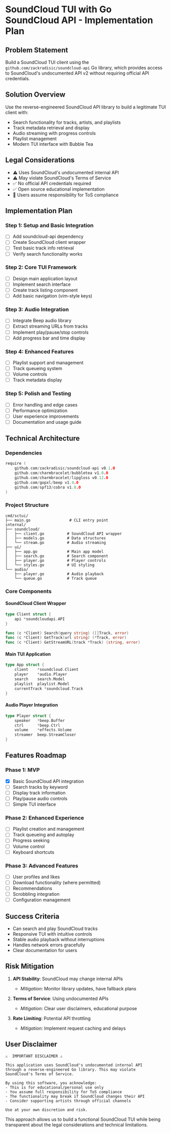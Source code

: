 # SoundCloud TUI with Go SoundCloud API - Implementation Plan

## Problem Statement
Build a SoundCloud TUI client using the `github.com/zackradisic/soundcloud-api` Go library, which provides access to SoundCloud's undocumented API v2 without requiring official API credentials.

## Solution Overview
Use the reverse-engineered SoundCloud API library to build a legitimate TUI client with:
- Search functionality for tracks, artists, and playlists
- Track metadata retrieval and display
- Audio streaming with progress controls
- Playlist management
- Modern TUI interface with Bubble Tea

## Legal Considerations
- ⚠️ Uses SoundCloud's undocumented internal API
- ⚠️ May violate SoundCloud's Terms of Service
- ✅ No official API credentials required
- ✅ Open source educational implementation
- 📝 Users assume responsibility for ToS compliance

## Implementation Plan

### Step 1: Setup and Basic Integration
- [ ] Add soundcloud-api dependency
- [ ] Create SoundCloud client wrapper
- [ ] Test basic track info retrieval
- [ ] Verify search functionality works

### Step 2: Core TUI Framework
- [ ] Design main application layout
- [ ] Implement search interface
- [ ] Create track listing component
- [ ] Add basic navigation (vim-style keys)

### Step 3: Audio Integration
- [ ] Integrate Beep audio library
- [ ] Extract streaming URLs from tracks
- [ ] Implement play/pause/stop controls
- [ ] Add progress bar and time display

### Step 4: Enhanced Features
- [ ] Playlist support and management
- [ ] Track queueing system
- [ ] Volume controls
- [ ] Track metadata display

### Step 5: Polish and Testing
- [ ] Error handling and edge cases
- [ ] Performance optimization
- [ ] User experience improvements
- [ ] Documentation and usage guide

## Technical Architecture

### Dependencies
```go
require (
    github.com/zackradisic/soundcloud-api v0.1.0
    github.com/charmbracelet/bubbletea v1.0.0
    github.com/charmbracelet/lipgloss v0.12.0
    github.com/gopxl/beep v1.4.0
    github.com/spf13/cobra v1.8.0
)
```

### Project Structure
```
cmd/sctui/
├── main.go                 # CLI entry point
internal/
├── soundcloud/
│   ├── client.go          # SoundCloud API wrapper
│   ├── models.go          # Data structures
│   └── stream.go          # Audio streaming
├── ui/
│   ├── app.go             # Main app model
│   ├── search.go          # Search component
│   ├── player.go          # Player controls
│   └── styles.go          # UI styling
└── audio/
    ├── player.go          # Audio playback
    └── queue.go           # Track queue
```

### Core Components

#### SoundCloud Client Wrapper
```go
type Client struct {
    api *soundcloudapi.API
}

func (c *Client) Search(query string) ([]Track, error)
func (c *Client) GetTrack(url string) (*Track, error)
func (c *Client) GetStreamURL(track *Track) (string, error)
```

#### Main TUI Application
```go
type App struct {
    client    *soundcloud.Client
    player    *audio.Player
    search    search.Model
    playlist  playlist.Model
    currentTrack *soundcloud.Track
}
```

#### Audio Player Integration
```go
type Player struct {
    speaker   *beep.Buffer
    ctrl      *beep.Ctrl
    volume    *effects.Volume
    streamer  beep.StreamCloser
}
```

## Features Roadmap

### Phase 1: MVP
- [x] Basic SoundCloud API integration
- [ ] Search tracks by keyword
- [ ] Display track information
- [ ] Play/pause audio controls
- [ ] Simple TUI interface

### Phase 2: Enhanced Experience  
- [ ] Playlist creation and management
- [ ] Track queueing and autoplay
- [ ] Progress seeking
- [ ] Volume control
- [ ] Keyboard shortcuts

### Phase 3: Advanced Features
- [ ] User profiles and likes
- [ ] Download functionality (where permitted)
- [ ] Recommendations
- [ ] Scrobbling integration
- [ ] Configuration management

## Success Criteria
- Can search and play SoundCloud tracks
- Responsive TUI with intuitive controls
- Stable audio playback without interruptions
- Handles network errors gracefully
- Clear documentation for users

## Risk Mitigation
1. **API Stability**: SoundCloud may change internal APIs
   - *Mitigation*: Monitor library updates, have fallback plans
   
2. **Terms of Service**: Using undocumented APIs
   - *Mitigation*: Clear user disclaimers, educational purpose
   
3. **Rate Limiting**: Potential API throttling
   - *Mitigation*: Implement request caching and delays

## User Disclaimer
```
⚠️  IMPORTANT DISCLAIMER ⚠️

This application uses SoundCloud's undocumented internal API 
through a reverse-engineered Go library. This may violate 
SoundCloud's Terms of Service.

By using this software, you acknowledge:
- This is for educational/personal use only
- You assume full responsibility for ToS compliance
- The functionality may break if SoundCloud changes their API
- Consider supporting artists through official channels

Use at your own discretion and risk.
```

This approach allows us to build a functional SoundCloud TUI while being transparent about the legal considerations and technical limitations.
